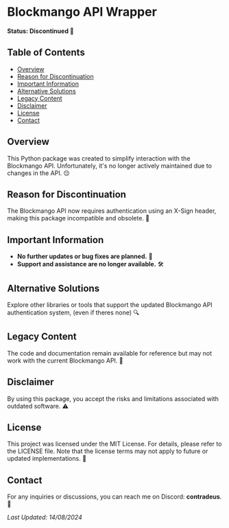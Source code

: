 # Blockmango API Wrapper

**Status: Discontinued 🚫**

## Table of Contents
- [Overview](#overview)
- [Reason for Discontinuation](#reason-for-discontinuation)
- [Important Information](#important-information)
- [Alternative Solutions](#alternative-solutions)
- [Legacy Content](#legacy-content)
- [Disclaimer](#disclaimer)
- [License](#license)
- [Contact](#contact)

## Overview
This Python package was created to simplify interaction with the Blockmango API. Unfortunately, it's no longer actively maintained due to changes in the API. 😔

## Reason for Discontinuation
The Blockmango API now requires authentication using an X-Sign header, making this package incompatible and obsolete. 🔐

## Important Information
- **No further updates or bug fixes are planned.** 🚫
- **Support and assistance are no longer available.** 🛠️

## Alternative Solutions
Explore other libraries or tools that support the updated Blockmango API authentication system, (even if theres none) 🔍

## Legacy Content
The code and documentation remain available for reference but may not work with the current Blockmango API. 📜

## Disclaimer
By using this package, you accept the risks and limitations associated with outdated software. ⚠️

## License
This project was licensed under the MIT License. For details, please refer to the LICENSE file. Note that the license terms may not apply to future or updated implementations. 📄

## Contact
For any inquiries or discussions, you can reach me on Discord: **contradeus**. 💬

_Last Updated: 14/08/2024_
